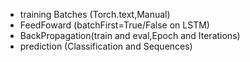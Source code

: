   - training Batches (Torch.text,Manual)
  - FeedFoward (batchFirst=True/False on LSTM)
  - BackPropagation(train and eval,Epoch and Iterations)
  - prediction (Classification and Sequences)
